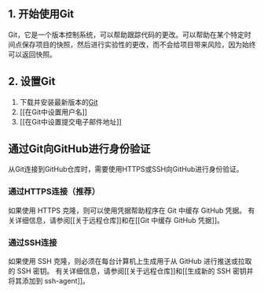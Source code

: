 ## 1. 开始使用Git

Git，它是一个版本控制系统，可以帮助跟踪代码的更改。可以帮助在某个特定时间点保存项目的快照，然后进行实验性的更改，而不会给项目带来风险，因为始终可以返回快照。<br>
## 2. 设置Git

1. 下载并安装最新版本的[Git](https://git-scm.com/downloads)
2. [[在Git中设置用户名]]
3. [[在Git中设置提交电子邮件地址]]

## 通过Git向GitHub进行身份验证

从Git连接到GitHub仓库时，需要使用HTTPS或SSH向GitHub进行身份验证。

### 通过HTTPS连接（推荐）

如果使用 HTTPS 克隆，则可以使用凭据帮助程序在 Git 中缓存 GitHub 凭据。 有关详细信息，请参阅[[关于远程仓库]]和在[[Git 中缓存 GitHub 凭据]]。

### 通过SSH连接

如果使用 SSH 克隆，则必须在每台计算机上生成用于从 GitHub 进行推送或拉取的 SSH 密钥。 有关详细信息，请参阅[[关于远程仓库]]和[[生成新的 SSH 密钥并将其添加到 ssh-agent]]。



